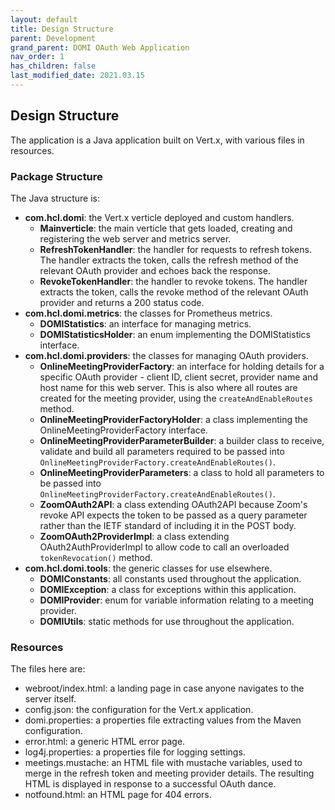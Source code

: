 ```yaml
---
layout: default
title: Design Structure
parent: Development
grand_parent: DOMI OAuth Web Application
nav_order: 1
has_children: false
last_modified_date: 2021.03.15
---
```


## Design Structure

The application is a Java application built on Vert.x, with various files in resources.

### Package Structure

The Java structure is:  
- **com.hcl.domi**: the Vert.x verticle deployed and custom handlers.  
  - **Mainverticle**: the main verticle that gets loaded, creating and registering the web server and metrics server.  
  - **RefreshTokenHandler**: the handler for requests to refresh tokens. The handler extracts the token, calls the refresh method of the relevant OAuth provider and echoes back the response.  
  - **RevokeTokenHandler**: the handler to revoke tokens. The handler extracts the token, calls the revoke method of the relevant OAuth provider and returns a 200 status code.  
- **com.hcl.domi.metrics**: the classes for Prometheus metrics.  
  - **DOMIStatistics**: an interface for managing metrics.  
  - **DOMIStatisticsHolder**: an enum implementing the DOMIStatistics interface.  
- **com.hcl.domi.providers**: the classes for managing OAuth providers.  
  - **OnlineMeetingProviderFactory**: an interface for holding details for a specific OAuth provider - client ID, client secret, provider name and host name for this web server. This is also where all routes are created for the meeting provider, using the `createAndEnableRoutes` method.  
  - **OnlineMeetingProviderFactoryHolder**: a class implementing the OnlineMeetingProviderFactory interface.  
  - **OnlineMeetingProviderParameterBuilder**: a builder class to receive, validate and build all parameters required to be passed into `OnlineMeetingProviderFactory.createAndEnableRoutes()`.  
  - **OnlineMeetingProviderParameters**: a class to hold all parameters to be passed into `OnlineMeetingProviderFactory.createAndEnableRoutes()`.  
  - **ZoomOAuth2API**: a class extending OAuth2API because Zoom's revoke API expects the token to be passed as a query parameter rather than the IETF standard of including it in the POST body.  
  - **ZoomOAuth2ProviderImpl**: a class extending OAuth2AuthProviderImpl to allow code to call an overloaded `tokenRevocation()` method.
- **com.hcl.domi.tools**: the generic classes for use elsewhere.  
  - **DOMIConstants**: all constants used throughout the application.  
  - **DOMIException**: a class for exceptions within this application.
  - **DOMIProvider**: enum for variable information relating to a meeting provider.
  - **DOMIUtils**: static methods for use throughout the application.

### Resources

The files here are:  
- webroot/index.html: a landing page in case anyone navigates to the server itself.  
- config.json: the configuration for the Vert.x application.  
- domi.properties: a properties file extracting values from the Maven configuration. 
- error.html: a generic HTML error page.  
- log4j.properties: a properties file for logging settings.  
- meetings.mustache: an HTML file with mustache variables, used to merge in the refresh token and meeting provider details. The resulting HTML is displayed in response to a successful OAuth dance.
- notfound.html: an HTML page for 404 errors.